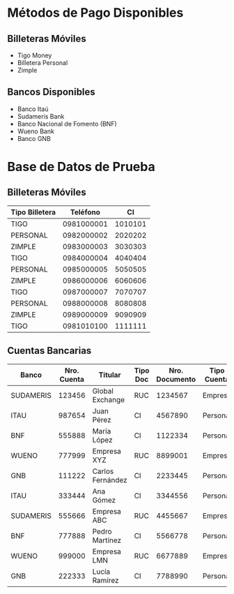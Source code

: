 # Métodos de Pago Disponibles

## Billeteras Móviles
- Tigo Money
- Billetera Personal
- Zimple

## Bancos Disponibles
- Banco Itaú
- Sudameris Bank
- Banco Nacional de Fomento (BNF)
- Wueno Bank
- Banco GNB

# Base de Datos de Prueba

## Billeteras Móviles

| Tipo Billetera | Teléfono   | CI      |
|----------------|------------|---------|
| TIGO           | 0981000001 | 1010101 |
| PERSONAL       | 0982000002 | 2020202 |
| ZIMPLE         | 0983000003 | 3030303 |
| TIGO           | 0984000004 | 4040404 |
| PERSONAL       | 0985000005 | 5050505 |
| ZIMPLE         | 0986000006 | 6060606 |
| TIGO           | 0987000007 | 7070707 |
| PERSONAL       | 0988000008 | 8080808 |
| ZIMPLE         | 0989000009 | 9090909 |
| TIGO           | 0981010100 | 1111111 |

## Cuentas Bancarias

| Banco   | Nro. Cuenta | Titular           | Tipo Doc | Nro. Documento | Tipo Cuenta |
|---------|-------------|-------------------|----------|----------------|-------------|
| SUDAMERIS | 123456      | Global Exchange   | RUC      | 1234567        | Empresa     |
| ITAU    | 987654      | Juan Pérez       | CI       | 4567890        | Personal    |
| BNF     | 555888      | María López      | CI       | 1122334        | Personal    |
| WUENO   | 777999      | Empresa XYZ      | RUC      | 8899001        | Empresa     |
| GNB     | 111222      | Carlos Fernández | CI       | 2233445        | Personal    |
| ITAU    | 333444      | Ana Gómez        | CI       | 3344556        | Personal    |
| SUDAMERIS | 555666      | Empresa ABC      | RUC      | 4455667        | Empresa     |
| BNF     | 777888      | Pedro Martínez   | CI       | 5566778        | Personal    |
| WUENO   | 999000      | Empresa LMN      | RUC      | 6677889        | Empresa     |
| GNB     | 222333      | Lucía Ramírez    | CI       | 7788990        | Personal    |